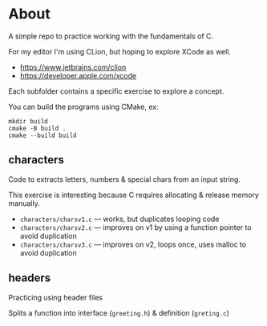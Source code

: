 # About

A simple repo to practice working with the fundamentals of C.

For my editor I'm using CLion, but hoping to explore XCode as well.
* https://www.jetbrains.com/clion
* https://developer.apple.com/xcode

Each subfolder contains a specific exercise to explore a concept.

You can build the programs using CMake, ex:

```shell
mkdir build
cmake -B build .
cmake --build build
```

## characters

Code to extracts letters, numbers & special chars from an input string.

This exercise is interesting because C requires allocating & release memory manually.

- `characters/charsv1.c` — works, but duplicates looping code
- `characters/charsv2.c` — improves on v1 by using a function pointer to avoid duplication
- `characters/charsv3.c` — improves on v2, loops once, uses malloc to avoid duplication

## headers

Practicing using header files

Splits a function into interface (`greeting.h`) & definition (`greting.c`)

